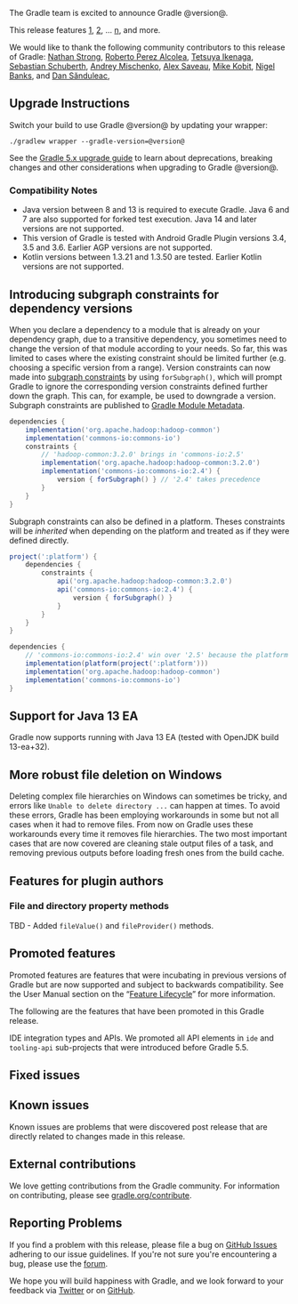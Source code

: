 The Gradle team is excited to announce Gradle @version@.

This release features [1](), [2](), ... [n](), and more.

We would like to thank the following community contributors to this release of Gradle:
[Nathan Strong](https://github.com/NathanStrong-Tripwire),
[Roberto Perez Alcolea](https://github.com/rpalcolea),
[Tetsuya Ikenaga](https://github.com/ikngtty),
[Sebastian Schuberth](https://github.com/sschuberth),
[Andrey Mischenko](https://github.com/gildor),
[Alex Saveau](https://github.com/SUPERCILEX),
[Mike Kobit](https://github.com/mkobit),
[Nigel Banks](https://github.com/nigelgbanks),
and [Dan Sănduleac](https://github.com/dansanduleac),
<!-- 
Include only their name, impactful features should be called out separately below.
 [Some person](https://github.com/some-person)
-->

<!-- 
## Cancellable custom tasks

When a build is cancelled (e.g. using CTRL+C), the threads executing each task are interrupted.
Task authors only need to make their tasks respond to interrupts in order for the task to be cancellable.

details of 1

## 2

details of 2

## n
-->

## Upgrade Instructions

Switch your build to use Gradle @version@ by updating your wrapper:

`./gradlew wrapper --gradle-version=@version@`

See the [Gradle 5.x upgrade guide](userguide/upgrading_version_5.html#changes_@baseVersion@) to learn about deprecations, breaking changes and other considerations when upgrading to Gradle @version@.

<!-- Do not add breaking changes or deprecations here! Add them to the upgrade guide instead. --> 

### Compatibility Notes

* Java version between 8 and 13 is required to execute Gradle.
Java 6 and 7 are also supported for forked test execution.
Java 14 and later versions are not supported.
* This version of Gradle is tested with Android Gradle Plugin versions 3.4, 3.5 and 3.6.
Earlier AGP versions are not supported.
* Kotlin versions between 1.3.21 and 1.3.50 are tested.
Earlier Kotlin versions are not supported.

## Introducing subgraph constraints for dependency versions

When you declare a dependency to a module that is already on your dependency graph, due to a transitive dependency, you sometimes need to change the version of that module according to your needs.
So far, this was limited to cases where the existing constraint should be limited further (e.g. choosing a specific version from a range).
Version constraints can now made into [subgraph constraints](userguide/declaring_dependency_versions.html#sec:declaring_for_subgraph) by using `forSubgraph()`, which will prompt Gradle to ignore the corresponding version constraints defined further down the graph.
This can, for example, be used to downgrade a version. Subgraph constraints are published to [Gradle Module Metadata](userguide/publishing.html#understanding-gradle-module-md).

```groovy
dependencies {
    implementation('org.apache.hadoop:hadoop-common')
    implementation('commons-io:commons-io')
    constraints {
        // 'hadoop-common:3.2.0' brings in 'commons-io:2.5'
        implementation('org.apache.hadoop:hadoop-common:3.2.0') 
        implementation('commons-io:commons-io:2.4') {
            version { forSubgraph() } // '2.4' takes precedence
        }
    }
}
```

Subgraph constraints can also be defined in a platform.
Theses constraints will be _inherited_ when depending on the platform and treated as if they were defined directly.

```groovy
project(':platform') {
    dependencies {
        constraints {
            api('org.apache.hadoop:hadoop-common:3.2.0') 
            api('commons-io:commons-io:2.4') {
                version { forSubgraph() } 
            }
        }
    }
}

dependencies {
    // 'commons-io:commons-io:2.4' win over '2.5' because the platform defines the constraint as 'forSubgraph()'
    implementation(platform(project(':platform')))
    implementation('org.apache.hadoop:hadoop-common')
    implementation('commons-io:commons-io')
}
```

## Support for Java 13 EA

Gradle now supports running with Java 13 EA (tested with OpenJDK build 13-ea+32).

## More robust file deletion on Windows

Deleting complex file hierarchies on Windows can sometimes be tricky, and errors like `Unable to delete directory ...` can happen at times.
To avoid these errors, Gradle has been employing workarounds in some but not all cases when it had to remove files.
From now on Gradle uses these workarounds every time it removes file hierarchies.
The two most important cases that are now covered are cleaning stale output files of a task, and removing previous outputs before loading fresh ones from the build cache.

## Features for plugin authors

### File and directory property methods

TBD - Added `fileValue()` and `fileProvider()` methods.

## Promoted features
Promoted features are features that were incubating in previous versions of Gradle but are now supported and subject to backwards compatibility.
See the User Manual section on the “[Feature Lifecycle](userguide/feature_lifecycle.html)” for more information.

The following are the features that have been promoted in this Gradle release.

IDE integration types and APIs. We promoted all API elements in `ide` and `tooling-api` sub-projects that were introduced before Gradle 5.5.
<!--
### Example promoted
-->

## Fixed issues

## Known issues

Known issues are problems that were discovered post release that are directly related to changes made in this release.

## External contributions

We love getting contributions from the Gradle community. For information on contributing, please see [gradle.org/contribute](https://gradle.org/contribute).

## Reporting Problems

If you find a problem with this release, please file a bug on [GitHub Issues](https://github.com/gradle/gradle/issues) adhering to our issue guidelines. 
If you're not sure you're encountering a bug, please use the [forum](https://discuss.gradle.org/c/help-discuss).

We hope you will build happiness with Gradle, and we look forward to your feedback via [Twitter](https://twitter.com/gradle) or on [GitHub](https://github.com/gradle).
